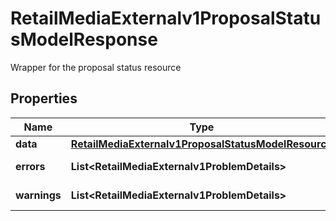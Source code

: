 

# RetailMediaExternalv1ProposalStatusModelResponse

Wrapper for the proposal status resource

## Properties

| Name | Type | Description | Notes |
|------------ | ------------- | ------------- | -------------|
|**data** | [**RetailMediaExternalv1ProposalStatusModelResource**](RetailMediaExternalv1ProposalStatusModelResource.md) |  |  [optional] |
|**errors** | **List&lt;RetailMediaExternalv1ProblemDetails&gt;** |  |  [optional] [readonly] |
|**warnings** | **List&lt;RetailMediaExternalv1ProblemDetails&gt;** |  |  [optional] [readonly] |




